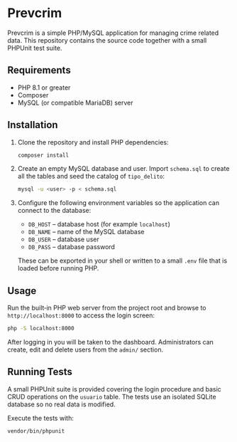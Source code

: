 # Prevcrim

Prevcrim is a simple PHP/MySQL application for managing crime related data. This
repository contains the source code together with a small PHPUnit test suite.

## Requirements

* PHP 8.1 or greater
* Composer
* MySQL (or compatible MariaDB) server

## Installation

1. Clone the repository and install PHP dependencies:

   ```bash
   composer install
   ```

2. Create an empty MySQL database and user. Import `schema.sql` to create all
   the tables and seed the catalog of `tipo_delito`:

   ```bash
   mysql -u <user> -p < schema.sql
   ```

3. Configure the following environment variables so the application can connect
   to the database:

   - `DB_HOST` – database host (for example `localhost`)
   - `DB_NAME` – name of the MySQL database
   - `DB_USER` – database user
   - `DB_PASS` – database password

   These can be exported in your shell or written to a small `.env` file that is
   loaded before running PHP.

## Usage

Run the built‑in PHP web server from the project root and browse to
`http://localhost:8000` to access the login screen:

```bash
php -S localhost:8000
```

After logging in you will be taken to the dashboard. Administrators can create,
edit and delete users from the `admin/` section.

## Running Tests

A small PHPUnit suite is provided covering the login procedure and basic CRUD
operations on the `usuario` table. The tests use an isolated SQLite database so
no real data is modified.

Execute the tests with:

```bash
vendor/bin/phpunit
```

